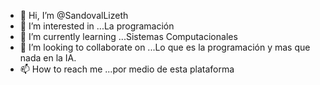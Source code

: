 - 👋 Hi, I’m @SandovalLizeth
- 👀 I’m interested in ...La programación
- 🌱 I’m currently learning ...Sistemas Computacionales
- 💞️ I’m looking to collaborate on ...Lo que es la programación y mas que nada en  la IA.
 - 📫 How to reach me ...por medio de esta plataforma

<!---
SandovalLizeth/SandovalLizeth is a ✨ special ✨ repository because its `README.md` (this file) appears on your GitHub profile.
You can click the Preview link to take a look at your changes.
--->
